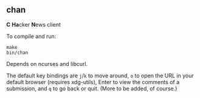 ## chan

**C** **Ha**cker **N**ews client

To compile and run:

    make
    bin/chan

Depends on ncurses and libcurl.

The default key bindings are `j`/`k` to move around, `o` to open the URL in
your default browser (requires xdg-utils), Enter to view the comments of a
submission, and `q` to go back or quit. (More to be added, of course.)
